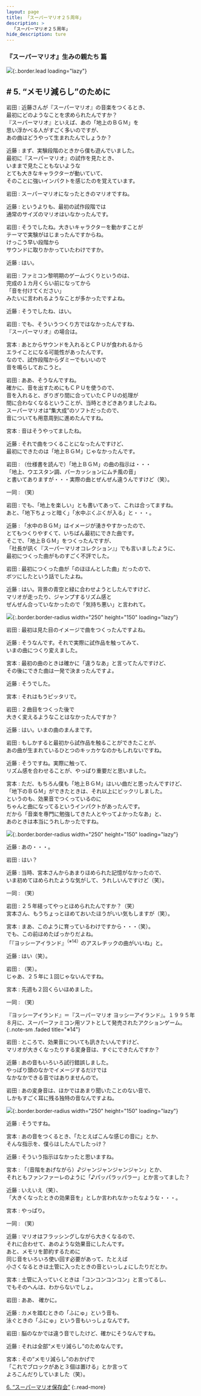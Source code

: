 ```yaml
---
layout: page
title: 「スーパーマリオ２５周年」
description: >
  「スーパーマリオ２５周年」
hide_description: ture
---
```


### 『スーパーマリオ』生みの親たち 篇

![](/others/interviews/jp/etc/mario25th/vol1/img/mainvisual5.jpg){:.border.lead loading="lazy"}

## # 5. “メモリ減らし”のために

岩田
: 近藤さんが『スーパーマリオ』の音楽をつくるとき、<br>最初にどのようなことを求められたんですか？<br>『スーパーマリオ』といえば、あの「地上のＢＧＭ」を<br>思い浮かべる人がすごく多いのですが、<br>あの曲はどうやって生まれたんでしょうか？

近藤
: まず、実験段階のときから僕も遊んでいました。<br>最初に『スーパーマリオ』の試作を見たとき、<br>いままで見たこともないような<br>とても大きなキャラクターが動いていて、<br>そのことに強いインパクトを感じたのを覚えています。

岩田
: スーパーマリオになったときのマリオですね。

近藤
: というよりも、最初の試作段階では<br>通常のサイズのマリオはいなかったんです。

岩田
: そうでしたね。大きいキャラクターを動かすことが<br>テーマで実験がはじまったんですからね。<br>けっこう早い段階から<br>サウンドに取りかかっていたわけですか。

近藤
: はい。

岩田
: ファミコン黎明期のゲームづくりというのは、<br>完成の１カ月くらい前になってから<br>「音を付けてください」<br>みたいに言われるようなことが多かったですよね。

近藤
: そうでしたね、はい。

岩田
: でも、そういうつくり方ではなかったんですね、<br>『スーパーマリオ』の場合は。

宮本
: あとからサウンドを入れるとＣＰＵが食われるから<br>エライことになる可能性があったんです。<br>なので、試作段階からダミーでもいいので<br>音を鳴らしておこうと。

岩田
: ああ、そうなんですね。<br>確かに、音を出すためにもＣＰＵを使うので、<br>音を入れると、ぎりぎり間に合っていたＣＰＵの処理が<br>間に合わなくなるということが、当時ときどきありましたよね。<br>スーパーマリオは“集大成”のソフトだったので、<br>音についても用意周到に進めたんですね。

宮本
: 音はそうやってましたね。

近藤
: それで曲をつくることになったんですけど、<br>最初にできたのは「地上ＢＧＭ」じゃなかったんです。

岩田
: （仕様書を読んで）「地上ＢＧＭ」の曲の指示は・・・<br>「地上、ウエスタン調、パーカッションにムチ風の音」<br>と書いてありますが・・・実際の曲とぜんぜん違うんですけど（笑）。

一同
: （笑）

岩田
: でも、「地上を楽しい」とも書いてあって、これは合ってますね。<br>あと、「地下ちょっと暗く」「水中ぶくぶくが入る」と・・・。

近藤
: 「水中のＢＧＭ」はイメージが湧きやすかったので、<br>とてもつくりやすくて、いちばん最初にできた曲です。<br>そこで、「地上ＢＧＭ」をつくったんですが、<br>「社長が訊く『スーパーマリオコレクション』」でも言いましたように、<br>最初につくった曲がものすごく不評でした。

岩田
: 最初につくった曲が「のほほんとした曲」だったので、<br>ボツにしたという話でしたよね。

近藤
: はい。背景の青空と緑に合わせようとしたんですけど、<br>マリオが走ったり、ジャンプするリズム感と<br>ぜんぜん合っていなかったので「気持ち悪い」と言われて。

![](/others/interviews/jp/etc/mario25th/vol1/img/photo14.jpg){:.border.border-radius width="250" height="150" loading="lazy"}

岩田
: 最初は見た目のイメージで曲をつくったんですよね。

近藤
: そうなんです。それで実際に試作品を触ってみて、<br>いまの曲につくり変えました。

宮本
: 最初の曲のときは確かに「違うなあ」と言ってたんですけど、<br>その後にできた曲は一発で決まったんですよ。

近藤
: そうでした。

宮本
: それはもうピッタリで。

岩田
: ２曲目をつくった後で<br>大きく変えるようなことはなかったんですか？

近藤
: はい。いまの曲のまんまです。

岩田
: もしかすると最初から試作品を触ることができたことが、<br>あの曲が生まれているひとつのキッカケなのかもしれないですね。

近藤
: そうですね。実際に触って、<br>リズム感を合わせることが、やっぱり重要だと思いました。

宮本
: ただ、もちろん僕も「地上ＢＧＭ」はいい曲だと思ったんですけど、<br>「地下のＢＧＭ」ができたときは、それ以上にビックリしました。<br>というのも、効果音でつくっているのに<br>ちゃんと曲になってるというインパクトがあったんです。<br>だから「音楽を専門に勉強してきた人とやってよかったなあ」と、<br>あのときは本当にうれしかったですね。

![](/others/interviews/jp/etc/mario25th/vol1/img/photo15.jpg){:.border.border-radius width="250" height="150" loading="lazy"}

近藤
: あの・・・。

岩田
: はい？

近藤
: 当時、宮本さんからあまりほめられた記憶がなかったので、<br>いま初めてほめられたような気がして、うれしいんですけど（笑）。

一同
: （笑）

岩田
: ２５年経ってやっとほめられたんですか？（笑）<br>宮本さん、もうちょっとほめておいたほうがいい気もしますが（笑）。

宮本
: まあ、このように育っているわけですから・・・（笑）。<br>でも、この前ほめたばっかりだよね。<br>「『ヨッシーアイランド』<sup>（※14）</sup>のアスレチックの曲がいいね」と。

近藤
: はい（笑）。

岩田
: （笑）。<br>じゃあ、２５年に１回じゃないんですね。

宮本
: 先週も２回くらいほめました。

一同
: （笑）

『ヨッシーアイランド』＝『スーパーマリオ ヨッシーアイランド』。１９９５年８月に、スーパーファミコン用ソフトとして発売されたアクションゲーム。
{:.note-sm .faded title="※14"}

岩田
: ところで、効果音についても訊きたいんですけど、<br>マリオが大きくなったりする変身音は、すぐにできたんですか？

近藤
: あの音もいろいろ試行錯誤しました。<br>やっぱり頭のなかでイメージするだけでは<br>なかなかできる音ではありませんので。

岩田
: あの変身音は、ほかではあまり聞いたことのない音で、<br>しかもすごく耳に残る独特の音なんですよね。

![](/others/interviews/jp/etc/mario25th/vol1/img/photo16.jpg){:.border.border-radius width="250" height="150" loading="lazy"}

近藤
: そうですね。

宮本
: あの音をつくるとき、「たとえばこんな感じの音に」とか、<br>そんな指示を、僕らはしたんでしたっけ？

近藤
: そういう指示はなかったと思いますね。

宮本
: 「（音階をあげながら）♪ジャンジャンジャンジャン」とか、<br>それともファンファーレのように「♪パッパラッパラー」とか言ってました？

近藤
: いえいえ（笑）、<br>「大きくなったときの効果音を」としか言われなかったなような・・・。

宮本
: やっぱり。

一同
: （笑）

近藤
: マリオはフラッシングしながら大きくなるので、<br>それに合わせて、あのような効果音にしたんです。<br>あと、メモリを節約するために<br>同じ音をいろいろ使い回す必要があって、たとえば<br>小さくなるときは土管に入ったときの音といっしょにしたりだとか。

宮本
: 土管に入っていくときは「コンコンコンコン」と言ってるし、<br>でもそのへんは、わからないでしょ。

岩田
: ああ、 確かに。

近藤
: カメを踏むときの「ふにゅ」という音も、<br>泳ぐときの「ふにゅ」という音もいっしょなんです。

岩田
: 脳のなかでは違う音でしたけど、確かにそうなんですね。

近藤
: それは全部“メモリ減らし”のためなんです。

宮本
: その“メモリ減らし”のおかげで<br>「これでブロックがあと３個は置ける」とか言って<br>よろこんだりしていました（笑）。

[6. “スーパーマリオ保存会”](6.md)
{:.read-more}

